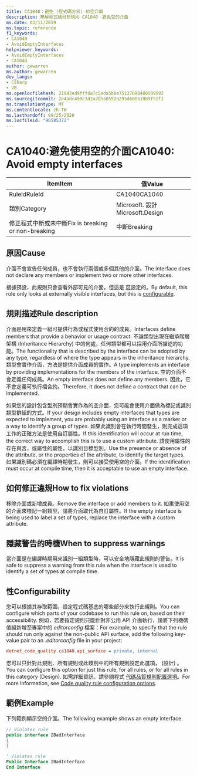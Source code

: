 ```yaml
---
title: CA1040：避免 (程式碼分析) 的空介面
description: 瞭解程式碼分析規則 CA1040：避免空的介面
ms.date: 03/11/2019
ms.topic: reference
f1_keywords:
- CA1040
- AvoidEmptyInterfaces
helpviewer_keywords:
- AvoidEmptyInterfaces
- CA1040
author: gewarren
ms.author: gewarren
dev_langs:
- CSharp
- VB
ms.openlocfilehash: 21943ed9fffda7c5eda5bbe75137698480509592
ms.sourcegitcommit: 2e4adc490c1d2a705a0592b295d606b10b9f51f1
ms.translationtype: MT
ms.contentlocale: zh-TW
ms.lasthandoff: 09/25/2020
ms.locfileid: "96585372"
---
```

# <a name="ca1040-avoid-empty-interfaces"></a><span data-ttu-id="356aa-103">CA1040:避免使用空的介面</span><span class="sxs-lookup"><span data-stu-id="356aa-103">CA1040: Avoid empty interfaces</span></span>

| <span data-ttu-id="356aa-104">Item</span><span class="sxs-lookup"><span data-stu-id="356aa-104">Item</span></span>                                     | <span data-ttu-id="356aa-105">值</span><span class="sxs-lookup"><span data-stu-id="356aa-105">Value</span></span>            |
|------------------------------------------|------------------|
| <span data-ttu-id="356aa-106">RuleId</span><span class="sxs-lookup"><span data-stu-id="356aa-106">RuleId</span></span>                                   | <span data-ttu-id="356aa-107">CA1040</span><span class="sxs-lookup"><span data-stu-id="356aa-107">CA1040</span></span>           |
| <span data-ttu-id="356aa-108">類別</span><span class="sxs-lookup"><span data-stu-id="356aa-108">Category</span></span>                                 | <span data-ttu-id="356aa-109">Microsoft. 設計</span><span class="sxs-lookup"><span data-stu-id="356aa-109">Microsoft.Design</span></span> |
| <span data-ttu-id="356aa-110">修正程式中斷或未中斷</span><span class="sxs-lookup"><span data-stu-id="356aa-110">Fix is breaking or non-breaking</span></span> | <span data-ttu-id="356aa-111">中斷</span><span class="sxs-lookup"><span data-stu-id="356aa-111">Breaking</span></span>         |

## <a name="cause"></a><span data-ttu-id="356aa-112">原因</span><span class="sxs-lookup"><span data-stu-id="356aa-112">Cause</span></span>

<span data-ttu-id="356aa-113">介面不會宣告任何成員，也不會執行兩個或多個其他的介面。</span><span class="sxs-lookup"><span data-stu-id="356aa-113">The interface does not declare any members or implement two or more other interfaces.</span></span>

<span data-ttu-id="356aa-114">根據預設，此規則只會查看外部可見的介面，但這是 [可](#configurability)設定的。</span><span class="sxs-lookup"><span data-stu-id="356aa-114">By default, this rule only looks at externally visible interfaces, but this is [configurable](#configurability).</span></span>

## <a name="rule-description"></a><span data-ttu-id="356aa-115">規則描述</span><span class="sxs-lookup"><span data-stu-id="356aa-115">Rule description</span></span>

<span data-ttu-id="356aa-116">介面是用來定義一組可提供行為或程式使用合約的成員。</span><span class="sxs-lookup"><span data-stu-id="356aa-116">Interfaces define members that provide a behavior or usage contract.</span></span> <span data-ttu-id="356aa-117">不論類型出現在繼承階層架構 (Inheritance Hierarchy) 中的何處，任何類型都可以採用介面所描述的功能。</span><span class="sxs-lookup"><span data-stu-id="356aa-117">The functionality that is described by the interface can be adopted by any type, regardless of where the type appears in the inheritance hierarchy.</span></span> <span data-ttu-id="356aa-118">類型會實作介面，方法是提供介面成員的實作。</span><span class="sxs-lookup"><span data-stu-id="356aa-118">A type implements an interface by providing implementations for the members of the interface.</span></span> <span data-ttu-id="356aa-119">空的介面不會定義任何成員。</span><span class="sxs-lookup"><span data-stu-id="356aa-119">An empty interface does not define any members.</span></span> <span data-ttu-id="356aa-120">因此，它不會定義可執行檔合約。</span><span class="sxs-lookup"><span data-stu-id="356aa-120">Therefore, it does not define a contract that can be implemented.</span></span>

<span data-ttu-id="356aa-121">如果您的設計包含型別預期會實作為的空介面，您可能會使用介面做為標記或識別類型群組的方式。</span><span class="sxs-lookup"><span data-stu-id="356aa-121">If your design includes empty interfaces that types are expected to implement, you are probably using an interface as a marker or a way to identify a group of types.</span></span> <span data-ttu-id="356aa-122">如果此識別會在執行時間發生，則完成這項工作的正確方法是使用自訂屬性。</span><span class="sxs-lookup"><span data-stu-id="356aa-122">If this identification will occur at run time, the correct way to accomplish this is to use a custom attribute.</span></span> <span data-ttu-id="356aa-123">請使用屬性的存在與否，或屬性的屬性，以識別目標型別。</span><span class="sxs-lookup"><span data-stu-id="356aa-123">Use the presence or absence of the attribute, or the properties of the attribute, to identify the target types.</span></span> <span data-ttu-id="356aa-124">如果識別碼必須在編譯時期發生，則可以接受使用空的介面。</span><span class="sxs-lookup"><span data-stu-id="356aa-124">If the identification must occur at compile time, then it is acceptable to use an empty interface.</span></span>

## <a name="how-to-fix-violations"></a><span data-ttu-id="356aa-125">如何修正違規</span><span class="sxs-lookup"><span data-stu-id="356aa-125">How to fix violations</span></span>

<span data-ttu-id="356aa-126">移除介面或新增成員。</span><span class="sxs-lookup"><span data-stu-id="356aa-126">Remove the interface or add members to it.</span></span> <span data-ttu-id="356aa-127">如果使用空的介面來標記一組類型，請將介面取代為自訂屬性。</span><span class="sxs-lookup"><span data-stu-id="356aa-127">If the empty interface is being used to label a set of types, replace the interface with a custom attribute.</span></span>

## <a name="when-to-suppress-warnings"></a><span data-ttu-id="356aa-128">隱藏警告的時機</span><span class="sxs-lookup"><span data-stu-id="356aa-128">When to suppress warnings</span></span>

<span data-ttu-id="356aa-129">當介面是在編譯時期用來識別一組類型時，可以安全地隱藏此規則的警告。</span><span class="sxs-lookup"><span data-stu-id="356aa-129">It is safe to suppress a warning from this rule when the interface is used to identify a set of types at compile time.</span></span>

## <a name="configurability"></a><span data-ttu-id="356aa-130">性</span><span class="sxs-lookup"><span data-stu-id="356aa-130">Configurability</span></span>

<span data-ttu-id="356aa-131">您可以根據其存取範圍，設定程式碼基底的哪些部分來執行此規則。</span><span class="sxs-lookup"><span data-stu-id="356aa-131">You can configure which parts of your codebase to run this rule on, based on their accessibility.</span></span> <span data-ttu-id="356aa-132">例如，若要指定規則只能針對非公用 API 介面執行，請將下列機碼值組新增至專案中的 *editorconfig* 檔案：</span><span class="sxs-lookup"><span data-stu-id="356aa-132">For example, to specify that the rule should run only against the non-public API surface, add the following key-value pair to an *.editorconfig* file in your project:</span></span>

```ini
dotnet_code_quality.ca1040.api_surface = private, internal
```

<span data-ttu-id="356aa-133">您可以只針對此規則、所有規則或此類別中的所有規則設定此選項， (設計) 。</span><span class="sxs-lookup"><span data-stu-id="356aa-133">You can configure this option for just this rule, for all rules, or for all rules in this category (Design).</span></span> <span data-ttu-id="356aa-134">如需詳細資訊，請參閱程式 [代碼品質規則配置選項](../code-quality-rule-options.md)。</span><span class="sxs-lookup"><span data-stu-id="356aa-134">For more information, see [Code quality rule configuration options](../code-quality-rule-options.md).</span></span>

## <a name="example"></a><span data-ttu-id="356aa-135">範例</span><span class="sxs-lookup"><span data-stu-id="356aa-135">Example</span></span>

<span data-ttu-id="356aa-136">下列範例顯示空的介面。</span><span class="sxs-lookup"><span data-stu-id="356aa-136">The following example shows an empty interface.</span></span>

```csharp
// Violates rule
public interface IBadInterface
{
}
```

```vb
' Violates rule
Public Interface IBadInterface
End Interface
```
